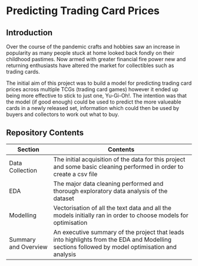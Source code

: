 # Predicting Trading Card Prices
## Introduction
Over the course of the pandemic crafts and hobbies saw an increase in popularity as many people stuck at home looked back fondly on their childhood pastimes. Now armed with greater financial fire power new and returning enthusiasts have altered the market for collectibles such as trading cards.

The initial aim of this project was to build a model for predicting trading card prices across multiple TCGs (trading card games) however it ended up being more effective to stick to just one, Yu-Gi-Oh!. The intention was that the model (if good enough) could be used to predict the more valueable cards in a newly released set, information which could then be used by buyers and collectors to work out what to buy.

## Repository Contents

| Section  | Contents |
| ------------- | ------------- |
| Data Collection  | The initial acquisition of the data for this project and some basic cleaning performed in order to create a csv file  |
| EDA  | The major data cleaning performed and thorough exploratory data analysis of the dataset  |
| Modelling| Vectorisation of all the text data and all the models initially ran in order to choose models for optimisation  |
| Summary and Overview | An executive summary of the project that leads into highlights from the EDA and Modelling sections followed by model optimisation and analysis  |

